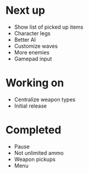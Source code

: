 # Next up

* Show list of picked up items
* Character legs
* Better AI
* Customize waves
* More enemies
* Gamepad input

# Working on

* Centralize weapon types
* Initial release

# Completed

* Pause
* Not unlimited ammo
* Weapon pickups
* Menu